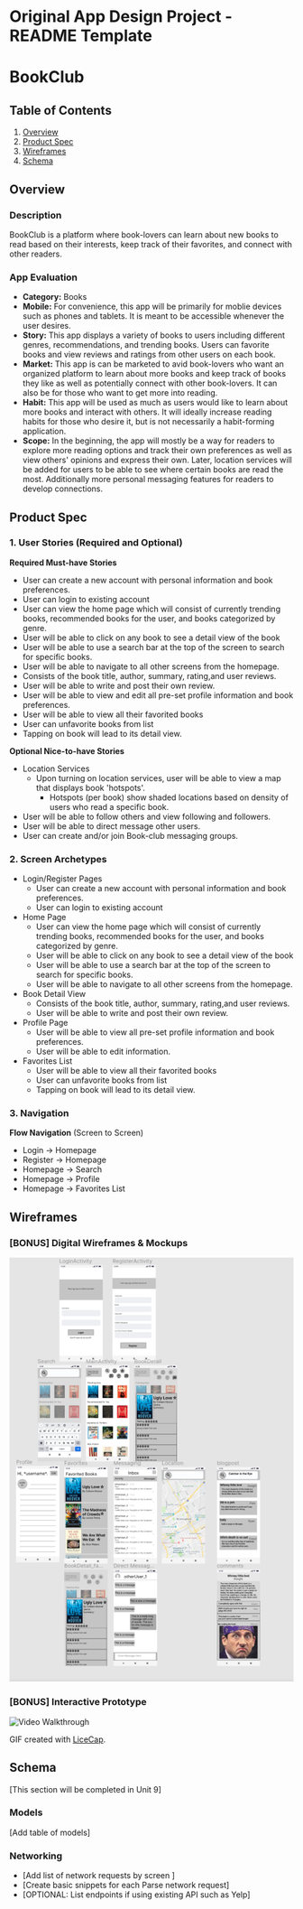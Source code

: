 Original App Design Project - README Template
===

# BookClub

## Table of Contents
1. [Overview](#Overview)
1. [Product Spec](#Product-Spec)
1. [Wireframes](#Wireframes)
2. [Schema](#Schema)

## Overview
### Description
BookClub is a platform where book-lovers can learn about new books to read based on their interests, keep track of their favorites, and connect with other readers.

### App Evaluation
- **Category:** Books
- **Mobile:** For convenience, this app will be primarily for moblie devices such as phones and tablets. It is meant to be accessible whenever the user desires.
- **Story:** This app displays a variety of books to users including different genres, recommendations, and trending books. Users can favorite books and view reviews and ratings from other users on each book. 
- **Market:** This app is can be marketed to avid book-lovers who want an organized platform to learn about more books and keep track of books they like as well as potentially connect with other book-lovers. It can also be for those who want to get more into reading.
- **Habit:** This app will be used as much as users would like to learn about more books and interact with others. It will ideally increase reading habits for those who desire it, but is not necessarily a habit-forming application. 
- **Scope:** In the beginning, the app will mostly be a way for readers to explore more reading options and track their own preferences as well as view others' opinions and express their own. Later, location services will be added for users to be able to see where certain books are read the most. Additionally more personal messaging features for readers to develop connections. 

## Product Spec

### 1. User Stories (Required and Optional)

**Required Must-have Stories**

* User can create a new account with personal information and book preferences.
* User can login to existing account
* User can view the home page which will consist of currently trending books, recommended books for the user, and books categorized by genre.
* User will be able to click on any book to see a detail view of the book
* User will be able to use a search bar at the top of the screen to search for specific books.
* User will be able to navigate to all other screens from the homepage.
* Consists of the book title, author, summary, rating,and user reviews.   
* User will be able to write and post their own review.  
* User will be able to view and edit all pre-set profile information and book preferences.
* User will be able to view all their favorited books  
* User can unfavorite books from list
* Tapping on book will lead to its detail view.  

**Optional Nice-to-have Stories**

* Location Services
    * Upon turning on location services, user will be able to view a map that displays book 'hotspots'. 
         * Hotspots (per book) show shaded locations based on density of users who read a specific book.
*  User will be able to follow others and view following and followers.
*  User will be able to direct message other users.
*  User can create and/or join Book-club messaging groups.

### 2. Screen Archetypes

* Login/Register Pages
    * User can create a new account with personal information and book preferences.
    * User can login to existing account
* Home Page
    * User can view the home page which will consist of currently trending books, recommended books for the user, and books categorized by genre.
    * User will be able to click on any book to see a detail view of the book
    * User will be able to use a search bar at the top of the screen to search for specific books.
    * User will be able to navigate to all other screens from the homepage.
* Book Detail View
    * Consists of the book title, author, summary, rating,and user reviews.   
    * User will be able to write and post their own review.  
* Profile Page
    * User will be able to view all pre-set profile information and book preferences.
    * User will be able to edit information.
*  Favorites List
    * User will be able to view all their favorited books  
    * User can unfavorite books from list
    * Tapping on book will lead to its detail view.  

### 3. Navigation

**Flow Navigation** (Screen to Screen)

* Login -> Homepage
* Register -> Homepage
* Homepage -> Search
* Homepage -> Profile
* Homepage -> Favorites List


## Wireframes

### [BONUS] Digital Wireframes & Mockups
<!--- <img src="https://github.com/Codepath-AAC/Bookclub-App/blob/main/Screen%20Shot%202022-03-29%20at%2010.32.15%20PM.png" width=600> --->
<img src="https://github.com/Codepath-AAC/Bookclub-App/blob/main/figma_photo.png" width=600>

### [BONUS] Interactive Prototype

<!--- <img src='https://github.com/Codepath-AAC/Bookclub-App/blob/main/walkthrough_BookClub1.gif' title='Video Walkthrough' width='' alt='Video Walkthrough' /> --->
<img src='https://github.com/Codepath-AAC/Bookclub-App/blob/main/figma_codepath_unit8-2022-03-29_23.40.24.gif' width='' alt='Video Walkthrough' />


GIF created with [LiceCap](http://www.cockos.com/licecap/).

## Schema 
[This section will be completed in Unit 9]
### Models
[Add table of models]
### Networking
- [Add list of network requests by screen ]
- [Create basic snippets for each Parse network request]
- [OPTIONAL: List endpoints if using existing API such as Yelp]

